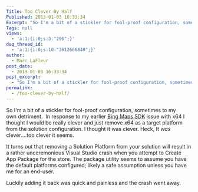 ```yaml
---
Title: Too Clever By Half
Published: 2013-01-03 16:33:34
Excerpt: "So I'm a bit of a stickler for fool-proof configuration, sometimes to my own detriment. I'm also clever...too clever by half. "
Tags: null
views:
  - 'a:1:{i:0;s:3:"296";}'
dsq_thread_id:
  - 'a:1:{i:0;s:10:"3612666840";}'
author:
  - Marc LaFleur
post_date:
  - 2013-01-03 16:33:34
post_excerpt:
  - "So I'm a bit of a stickler for fool-proof configuration, sometimes to my own detriment. I'm also clever...too clever by half. "
permalink:
  - /too-clever-by-half/
---
```

So I'm a bit of a stickler for fool-proof configuration, sometimes to my own detriment.  In response to my earlier <a title="Bing Maps SDK" href="http://massivescale.azurewebsites.net/bing-maps-sdk/" target="_blank">Bing Maps SDK</a> issue with x64 I thought I would be really clever and just remove x64 as a target platform from the solution configuration. I thought it was clever. Heck, It <em>was</em> clever....too clever it seems.

It turns out that removing a Solution Platform from your solution will result in a rather unceremonious Visual Studio crash when you attempt to Create App Package for the store. The package utility seems to assume you have the default platforms configured; likely a safe assumption unless you have me for an end-user.

Luckily adding it back was quick and painless and the crash went away.

&nbsp;